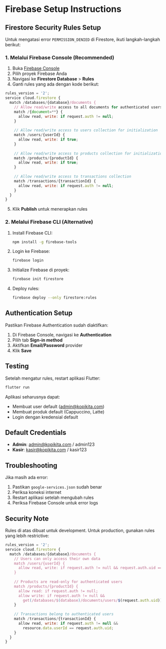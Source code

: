 # Firebase Setup Instructions

## Firestore Security Rules Setup

Untuk mengatasi error `PERMISSION_DENIED` di Firestore, ikuti langkah-langkah berikut:

### 1. Melalui Firebase Console (Recommended)

1. Buka [Firebase Console](https://console.firebase.google.com/)
2. Pilih proyek Firebase Anda
3. Navigasi ke **Firestore Database** > **Rules**
4. Ganti rules yang ada dengan kode berikut:

```javascript
rules_version = '2';
service cloud.firestore {
  match /databases/{database}/documents {
    // Allow read/write access to all documents for authenticated users
    match /{document=**} {
      allow read, write: if request.auth != null;
    }
    
    // Allow read/write access to users collection for initialization
    match /users/{userId} {
      allow read, write: if true;
    }
    
    // Allow read/write access to products collection for initialization
    match /products/{productId} {
      allow read, write: if true;
    }
    
    // Allow read/write access to transactions collection
    match /transactions/{transactionId} {
      allow read, write: if request.auth != null;
    }
  }
}
```

5. Klik **Publish** untuk menerapkan rules

### 2. Melalui Firebase CLI (Alternative)

1. Install Firebase CLI:
   ```bash
   npm install -g firebase-tools
   ```

2. Login ke Firebase:
   ```bash
   firebase login
   ```

3. Initialize Firebase di proyek:
   ```bash
   firebase init firestore
   ```

4. Deploy rules:
   ```bash
   firebase deploy --only firestore:rules
   ```

## Authentication Setup

Pastikan Firebase Authentication sudah diaktifkan:

1. Di Firebase Console, navigasi ke **Authentication**
2. Pilih tab **Sign-in method**
3. Aktifkan **Email/Password** provider
4. Klik **Save**

## Testing

Setelah mengatur rules, restart aplikasi Flutter:

```bash
flutter run
```

Aplikasi seharusnya dapat:
- Membuat user default (admin@kopikita.com)
- Membuat produk default (Cappuccino, Latte)
- Login dengan kredensial default

## Default Credentials

- **Admin**: admin@kopikita.com / admin123
- **Kasir**: kasir@kopikita.com / kasir123

## Troubleshooting

Jika masih ada error:

1. Pastikan `google-services.json` sudah benar
2. Periksa koneksi internet
3. Restart aplikasi setelah mengubah rules
4. Periksa Firebase Console untuk error logs

## Security Note

Rules di atas dibuat untuk development. Untuk production, gunakan rules yang lebih restrictive:

```javascript
rules_version = '2';
service cloud.firestore {
  match /databases/{database}/documents {
    // Users can only access their own data
    match /users/{userId} {
      allow read, write: if request.auth != null && request.auth.uid == userId;
    }
    
    // Products are read-only for authenticated users
    match /products/{productId} {
      allow read: if request.auth != null;
      allow write: if request.auth != null && 
        get(/databases/$(database)/documents/users/$(request.auth.uid)).data.role == 'admin';
    }
    
    // Transactions belong to authenticated users
    match /transactions/{transactionId} {
      allow read, write: if request.auth != null && 
        resource.data.userId == request.auth.uid;
    }
  }
}
```